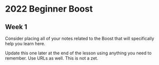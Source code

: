 # 2022 Beginner Boost 

## Week 1

Consider placing all of your notes related to the Boost that will specifically help you learn here.

Update this one later at the end of the lesson using anything you need to remember. Use URLs as well. This is not a zet.
